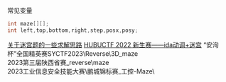 

常见变量
```c
int maze[][];
int left,top,bottom,right,step,posx,posy;
```
[关于迷宫题的一些求解思路](https://mp.weixin.qq.com/s/Yrtehz7f-j1Iud5JbOF9MA)
[HUBUCTF 2022 新生赛——ida动调+迷宫](https://mp.weixin.qq.com/s/DHA3thKYeKHaVsODNA6aPg)
“安洵杯”全国精英赛SYCTF2023\Reverse\3D_maze\
2023第三届陕西省赛_reverse\maze\
2023工业信息安全技能大赛\鹏城锦标赛\_工控-Maze\